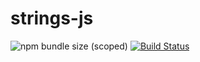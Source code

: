 # strings-js

![npm bundle size (scoped)](https://img.shields.io/bundlephobia/min/@farhan-begg/string-scripts?style=for-the-badge)
[![Build Status](https://travis-ci.com/farhan-begg/string-library.svg?branch=main)](https://travis-ci.com/farhan-begg/string-library)